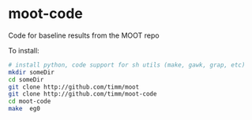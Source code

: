 # moot-code
Code for baseline results from the MOOT repo

To install:

```bash
# install python, code support for sh utils (make, gawk, grap, etc)
mkdir someDir
cd someDir
git clone http://github.com/timm/moot
git clone http://github.com/timm/moot-code
cd moot-code
make  eg0
```

